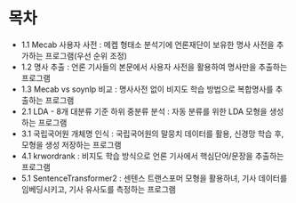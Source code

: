 # 목차
- 1.1 Mecab 사용자 사전 : 메켑 형태소 분석기에 언론재단이 보유한 명사 사전을 추가하는 프로그램(우선 순위 조정)
- 1.2 명사 추출 : 언론 기사들의 본문에서 사용자 사전을 활용하여 명사만을 추출하는 프로그램
- 1.3 Mecab vs soynlp 비교 : 명사사전 없이 비지도 학습 방법으로 복합명사를 추출하는 프로그램
- 2.1 LDA - 8개 대분류 기준 하위 중분류 분석 : 자동 분류를 위한 LDA 모형을 생성하는 프로그램
- 3.1 국립국어원 개체명 인식 : 국립국어원의 말뭉치 데이터를 활용, 신경망 학습 후, 모형을 생성 저장하는 프로그램
- 4.1 krwordrank :  비지도 학습 방식으로 언론 기사에서 핵심단어/문장을 추출하는 프로그램
- 5.1 SentenceTransformer2 : 센텐스 트랜스포머 모형을 활용하녀, 기사 데이터를 임베딩시키고, 기사 유사도를 측정하는 프로그램
